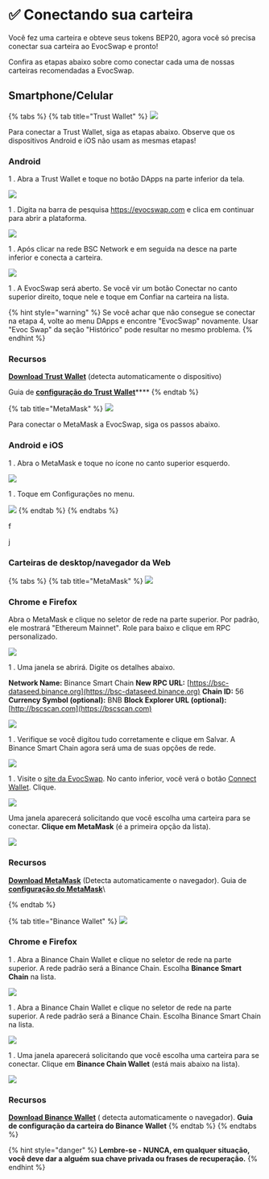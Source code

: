 # ✅ Conectando sua carteira

Você fez uma carteira e obteve seus tokens BEP20, agora você só precisa conectar sua carteira ao EvocSwap e pronto!

Confira as etapas abaixo sobre como conectar cada uma de nossas carteiras recomendadas a EvocSwap.

## Smartphone/Celular

{% tabs %}
{% tab title="Trust Wallet" %}
![](.gitbook/assets/Trustwallet.png)

Para conectar a Trust Wallet, siga as etapas abaixo. Observe que os dispositivos Android e iOS não usam as mesmas etapas!



### Android

1 . Abra a Trust Wallet e toque no botão DApps na parte inferior da tela.

![](.gitbook/assets/DAPPS.png)

1 . Digita na barra de pesquisa https://evocswap.com e clica em continuar para abrir a plataforma.

![](<.gitbook/assets/dapps 1.jpg>)

1 . Após clicar na rede BSC Network e em seguida na desce na parte inferior e conecta a carteira.

![](<.gitbook/assets/dapps 3.jpg>)

1 . A EvocSwap será aberto. Se você vir um botão Conectar no canto superior direito, toque nele e toque em Confiar na carteira na lista.

{% hint style="warning" %}
Se você achar que não consegue se conectar na etapa 4, volte ao menu DApps e encontre "EvocSwap" novamente. Usar "Evoc Swap" da seção "Histórico" pode resultar no mesmo problema.
{% endhint %}

### Recursos

[**Download Trust Wallet**](https://trustwallet.com) (detecta automaticamente o dispositivo)

Guia de [**configuração do Trust Wallet**](https://www.binance.com/en/blog/ecosystem/how-to-set-up-and-use-trust-wallet-for-binance-smart-chain-421499824684901157)****
{% endtab %}

{% tab title="MetaMask" %}
![](<.gitbook/assets/metamask 1.png>)

Para conectar o MetaMask a EvocSwap, siga os passos abaixo.



### Android e iOS

1 . Abra o MetaMask e toque no ícone no canto superior esquerdo.

![](<.gitbook/assets/Wallet 2 metamask.png>)

1 . Toque em Configurações no menu.

![](.gitbook/assets/settings.png)
{% endtab %}
{% endtabs %}











f



j

### Carteiras de desktop/navegador da Web

{% tabs %}
{% tab title="MetaMask" %}
![](<.gitbook/assets/metamask 1.png>)

### Chrome e Firefox

Abra o MetaMask e clique no seletor de rede na parte superior. Por padrão, ele mostrará "Ethereum Mainnet". Role para baixo e clique em RPC personalizado.

![](.gitbook/assets/Ethereum.png)

1 . Uma janela se abrirá. Digite os detalhes abaixo.

**Network Name:** Binance Smart Chain                                                                  **New RPC URL:** [https://bsc-dataseed.binance.org](https://bsc-dataseed.binance.org)                                             **Chain ID:** 56                                                                                                   **Currency Symbol (optional):** BNB                                                                       **Block Explorer URL (optional):** [http://bscscan.com](https://bscscan.com)

![](.gitbook/assets/espelho.png)

1 . Verifique se você digitou tudo corretamente e clique em Salvar. A Binance Smart Chain agora será uma de suas opções de rede.

![](.gitbook/assets/save.png)

1 . Visite o [site da EvocSwap](https://evocswap.com). No canto inferior, você verá o botão [Connect Wallet](https://evocswap.com). Clique.

![](<.gitbook/assets/Connect (1).JPG>)

Uma janela aparecerá solicitando que você escolha uma carteira para se conectar. **Clique em MetaMask** (é a primeira opção da lista).

![](<.gitbook/assets/Conectar 2.png>)

### Recursos

[**Download MetaMask**](https://metamask.io/download.html) (Detecta automaticamente o navegador).                                      Guia de [**configuração do MetaMask**](https://academy.binance.com/en/articles/connecting-metamask-to-binance-smart-chain)\

{% endtab %}

{% tab title="Binance Wallet" %}
![](.gitbook/assets/Binance.png)

### Chrome e Firefox

1 . Abra a Binance Chain Wallet e clique no seletor de rede na parte superior. A rede padrão será a Binance Chain. Escolha **Binance Smart Chain** na lista.

![](.gitbook/assets/11.png)

1 . Abra a Binance Chain Wallet e clique no seletor de rede na parte superior. A rede padrão será a Binance Chain. Escolha Binance Smart Chain na lista.

![](.gitbook/assets/Connect.JPG)

1 . Uma janela aparecerá solicitando que você escolha uma carteira para se conectar. Clique em **Binance Chain Wallet** (está mais abaixo na lista).

![](<.gitbook/assets/Binance Wallet.png>)

### Recursos

[**Download Binance Wallet**](https://www.binance.org/en) ( detecta automaticamente o navegador).                          **Guia de configuração da carteira do Binance Wallet**
{% endtab %}
{% endtabs %}

{% hint style="danger" %}
**Lembre-se - NUNCA, em qualquer situação, você deve dar a alguém sua chave privada ou frases de recuperação.**
{% endhint %}



